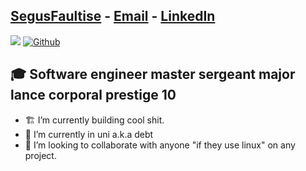 ## [SegusFaultise][website] - [Email][mail] - [LinkedIn][linkedin]
![](https://visitor-badge.laobi.icu/badge?page_id=SegusFaultise.SegusFaultise) [![Github](https://img.shields.io/github/followers/SegusFaultise?label=Followers&logo=Github)](https://github.com/SegusFaultise)



## 🎓 Software engineer master sergeant major lance corporal prestige 10

- 🏗️ I’m currently building cool shit.
- 🏫 I’m currently in uni a.k.a debt
- 👯 I’m looking to collaborate with anyone "if they use linux" on any project.

<br />


[website]: https://charalambosioannou.tech
[linkedin]: https://www.linkedin.com/in/zakk-wilson-christian-00b325240/
[mail]: wilsonzakk8@gmail.com
